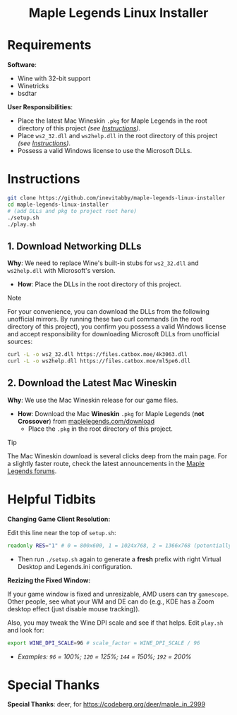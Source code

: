 <div align="center">
	<h1>Maple Legends Linux Installer</h1>
</div>

# Requirements

**Software**:
- Wine with 32-bit support
- Winetricks
- bsdtar

**User Responsibilities**:
- Place the latest Mac Wineskin `.pkg` for Maple Legends in the root directory of this project _(see [Instructions](#instructions))_.
- Place `ws2_32.dll` and `ws2help.dll` in the root directory of this project _(see [Instructions](#instructions))_.
- Possess a valid Windows license to use the Microsoft DLLs.

# Instructions

```bash
git clone https://github.com/inevitabby/maple-legends-linux-installer
cd maple-legends-linux-installer
# (add DLLs and pkg to project root here)
./setup.sh
./play.sh
```

## 1. **Download Networking DLLs**

**Why**: We need to replace Wine's built-in stubs for `ws2_32.dll` and `ws2help.dll` with Microsoft's version.
- **How**: Place the DLLs in the root directory of this project.

> [!NOTE]  
> For your convenience, you can download the DLLs from the following unofficial mirrors. By running these two curl commands (in the root directory of this project), you confirm you possess a valid Windows license and accept responsibility for downloading Microsoft DLLs from unofficial sources:
> 
> ```bash
> curl -L -o ws2_32.dll https://files.catbox.moe/4k3063.dll
> curl -L -o ws2help.dll https://files.catbox.moe/ml5pe6.dll
> ```

## 2. **Download the Latest Mac Wineskin**

**Why**: We use the Mac Wineskin release for our game files.
- **How**: Download the Mac **Wineskin** `.pkg` for Maple Legends (**not Crossover**) from [maplelegends.com/download](https://maplelegends.com/download)
  - Place the `.pkg` in the root directory of this project.

> [!TIP]
> The Mac Wineskin download is several clicks deep from the main page. For a slightly faster route, check the latest announcements in the [Maple Legends forums](https://forum.maplelegends.com/index.php?forums/announcements/).

# Helpful Tidbits

**Changing Game Client Resolution:**

Edit this line near the top of `setup.sh`:

```bash
readonly RES="1" # 0 = 800x600, 1 = 1024x768, 2 = 1366x768 (potentially unstable)
```
- Then run `./setup.sh` again to generate a **fresh** prefix with right Virtual Desktop and Legends.ini configuration.

**Rezizing the Fixed Window:**

If your game window is fixed and unresizable, AMD users can try `gamescope`. Other people, see what your WM and DE can do (e.g., KDE has a Zoom desktop effect (just disable mouse tracking)).

Also, you may tweak the Wine DPI scale and see if that helps. Edit `play.sh` and look for:

```bash
export WINE_DPI_SCALE=96 # scale_factor = WINE_DPI_SCALE / 96
```
- *Examples: `96` = 100%; `120` = 125%; `144` = 150%; `192` = 200%*

# Special Thanks

**Special Thanks**: deer, for https://codeberg.org/deer/maple_in_2999
